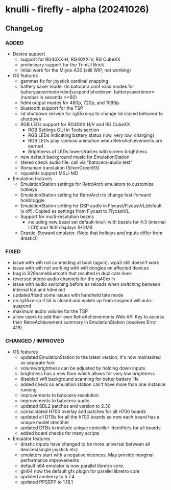 # knulli - firefly - alpha (20241026)

## ChangeLog

### ADDED ###
- Device support
    - support for RG40XX-H, RG40XX-V, RG CubeXX
    - preliminary support for the TrimUI Brick    
    - initial work for the Miyoo A30 (still WIP, not working)
- OS features
    - gammas fix for joystick cardinal snapping
    - battery saver mode. (In batocera.conf valid modes for batterysavermode=dim|suspend|shutdown. batterysavertimer=(number in seconds >=60)
    - hdmi output modes for 480p, 720p, and 1080p.
    - bluetooth support for the TSP
    - lid shutdown service for rg35xx-sp to change lid closed behavior to shutdown
    - RGB LEDs support for RG40XX H/V and RG CubeXX
        - RGB Settings GUI in Tools section
        - RGB LEDs indicating battery status (low, very low, charging)
        - RGB LEDs play rainbow animation when RetroAchievements are earned
        - Brightness of LEDs lowers/raises with screen brightness
    - new default background music for EmulationStation
    - stereo check audio file. call via "batocera-audio test"
    - Romanian translation (SilverGreen93)
    - squashfs support MSU-MD
- Emulation features
    - EmulationStation settings for RetroArch emulators to customize hotkeys
    - EmulationStation setting for RetroArch to change fast-forward hold/toggle
    - EmulationStation setting for DSP audio in Flycast/FlycastVL(default is off). Copied es settings from Flycast to FlycastVL.
    - Support for multi-resolution bezels
        - including new bezel set default-knulli with bezels for 4:3 (internal LCD) and 16:9 displays (HDMI)
    - Drastic-Steward emulator. (Note that hotkeys and inputs differ from drastic!)

### FIXED ###
- issue with wifi not connecting at boot (again). wpa3 still doesn't work
- issue with wifi not working with wifi dongles on affected devices
- bug in S29namebluetooth that resulted in duplicate lines
- reversed stereo audio channels for the rg40xx-h
- issue with audio switching before es reloads when switching between internal lcd and hdmi out
- updated/fixed some issues with handheld tate mode
- on rg35xx-sp if lid is closed and wakes up from suspend will auto-suspend
- maximum audio volume for the TSP
- allow users to add their own RetroAchievements Web API Key to access their RetroAchievement summary in EmulationStation (resolves Error 419)

### CHANGED / IMPROVED
- OS features
    - updated EmulationStation to the latest version, it's now maintained as separate fork
    - volume/brightness can be adjusted by holding down inputs.
    - brightness has a new floor which allows for very low brightness
    - disabled wifi background scanning for better battery life
    - added check so emulation station can't have more than one instance running
    - improvements to batocera-resolution
    - improvements to batocera-audio
    - updated SDL2 patches and version to 2.30
    - consolidated H700 overlay and patches for all H700 boards
    - updated all DTBs for all the h700 boards so now each board has a unique model identifier
    - updated DTBs to include unique controller identifiers for all boards
    - added board checks for many scripts
- Emulator features
    - drastic inputs have changed to be more universal between all devices(single joystick etc)
    - emulators start with a negative niceness. May provide marginal performance improvements
    - default n64 emulator is now parallel libretro core.
    - gln64 now the default gfx plugin for parallel libretro core
    - updated amiberry to 5.7.4
    - updated PPSSPP to 1.18.1

